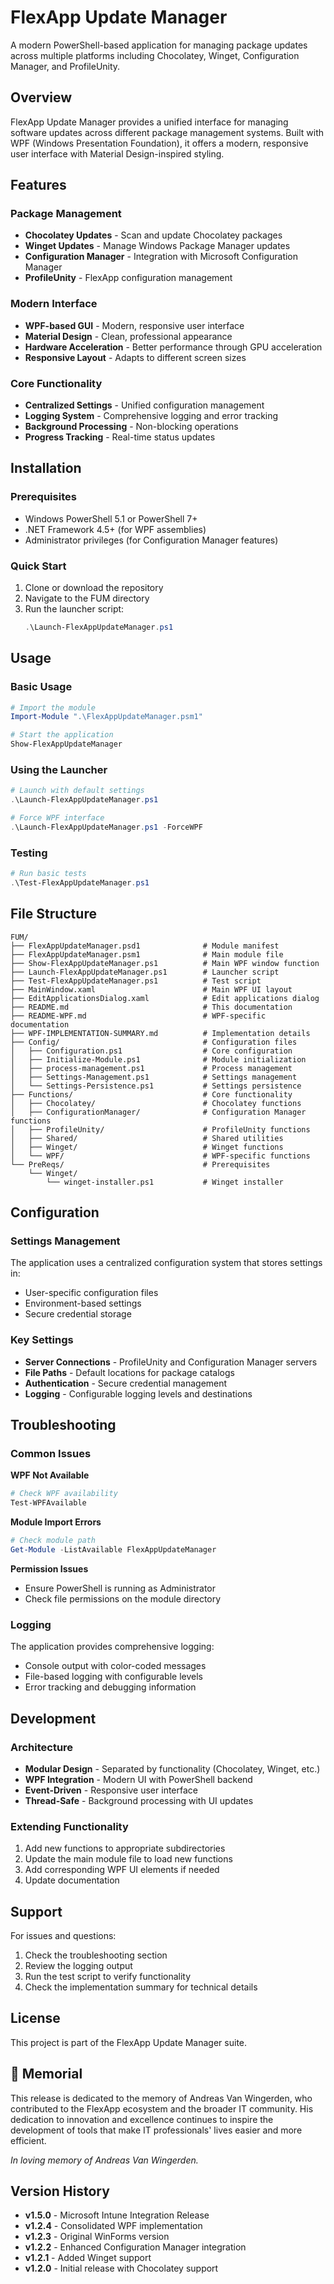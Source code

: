 # FlexApp Update Manager

A modern PowerShell-based application for managing package updates across multiple platforms including Chocolatey, Winget, Configuration Manager, and ProfileUnity.

## Overview

FlexApp Update Manager provides a unified interface for managing software updates across different package management systems. Built with WPF (Windows Presentation Foundation), it offers a modern, responsive user interface with Material Design-inspired styling.

## Features

### Package Management
- **Chocolatey Updates** - Scan and update Chocolatey packages
- **Winget Updates** - Manage Windows Package Manager updates
- **Configuration Manager** - Integration with Microsoft Configuration Manager
- **ProfileUnity** - FlexApp configuration management

### Modern Interface
- **WPF-based GUI** - Modern, responsive user interface
- **Material Design** - Clean, professional appearance
- **Hardware Acceleration** - Better performance through GPU acceleration
- **Responsive Layout** - Adapts to different screen sizes

### Core Functionality
- **Centralized Settings** - Unified configuration management
- **Logging System** - Comprehensive logging and error tracking
- **Background Processing** - Non-blocking operations
- **Progress Tracking** - Real-time status updates

## Installation

### Prerequisites
- Windows PowerShell 5.1 or PowerShell 7+
- .NET Framework 4.5+ (for WPF assemblies)
- Administrator privileges (for Configuration Manager features)

### Quick Start
1. Clone or download the repository
2. Navigate to the FUM directory
3. Run the launcher script:
   ```powershell
   .\Launch-FlexAppUpdateManager.ps1
   ```

## Usage

### Basic Usage
```powershell
# Import the module
Import-Module ".\FlexAppUpdateManager.psm1"

# Start the application
Show-FlexAppUpdateManager
```

### Using the Launcher
```powershell
# Launch with default settings
.\Launch-FlexAppUpdateManager.ps1

# Force WPF interface
.\Launch-FlexAppUpdateManager.ps1 -ForceWPF
```

### Testing
```powershell
# Run basic tests
.\Test-FlexAppUpdateManager.ps1
```

## File Structure

```
FUM/
├── FlexAppUpdateManager.psd1              # Module manifest
├── FlexAppUpdateManager.psm1              # Main module file
├── Show-FlexAppUpdateManager.ps1          # Main WPF window function
├── Launch-FlexAppUpdateManager.ps1        # Launcher script
├── Test-FlexAppUpdateManager.ps1          # Test script
├── MainWindow.xaml                        # Main WPF UI layout
├── EditApplicationsDialog.xaml            # Edit applications dialog
├── README.md                              # This documentation
├── README-WPF.md                          # WPF-specific documentation
├── WPF-IMPLEMENTATION-SUMMARY.md          # Implementation details
├── Config/                                # Configuration files
│   ├── Configuration.ps1                  # Core configuration
│   ├── Initialize-Module.ps1              # Module initialization
│   ├── process-management.ps1             # Process management
│   ├── Settings-Management.ps1            # Settings management
│   └── Settings-Persistence.ps1           # Settings persistence
├── Functions/                             # Core functionality
│   ├── Chocolatey/                        # Chocolatey functions
│   ├── ConfigurationManager/              # Configuration Manager functions
│   ├── ProfileUnity/                      # ProfileUnity functions
│   ├── Shared/                            # Shared utilities
│   ├── Winget/                            # Winget functions
│   └── WPF/                               # WPF-specific functions
└── PreReqs/                               # Prerequisites
    └── Winget/
        └── winget-installer.ps1           # Winget installer
```

## Configuration

### Settings Management
The application uses a centralized configuration system that stores settings in:
- User-specific configuration files
- Environment-based settings
- Secure credential storage

### Key Settings
- **Server Connections** - ProfileUnity and Configuration Manager servers
- **File Paths** - Default locations for package catalogs
- **Authentication** - Secure credential management
- **Logging** - Configurable logging levels and destinations

## Troubleshooting

### Common Issues

**WPF Not Available**
```powershell
# Check WPF availability
Test-WPFAvailable
```

**Module Import Errors**
```powershell
# Check module path
Get-Module -ListAvailable FlexAppUpdateManager
```

**Permission Issues**
- Ensure PowerShell is running as Administrator
- Check file permissions on the module directory

### Logging
The application provides comprehensive logging:
- Console output with color-coded messages
- File-based logging with configurable levels
- Error tracking and debugging information

## Development

### Architecture
- **Modular Design** - Separated by functionality (Chocolatey, Winget, etc.)
- **WPF Integration** - Modern UI with PowerShell backend
- **Event-Driven** - Responsive user interface
- **Thread-Safe** - Background processing with UI updates

### Extending Functionality
1. Add new functions to appropriate subdirectories
2. Update the main module file to load new functions
3. Add corresponding WPF UI elements if needed
4. Update documentation

## Support

For issues and questions:
1. Check the troubleshooting section
2. Review the logging output
3. Run the test script to verify functionality
4. Check the implementation summary for technical details

## License

This project is part of the FlexApp Update Manager suite.

## 📝 Memorial

This release is dedicated to the memory of Andreas Van Wingerden, who contributed to the FlexApp ecosystem and the broader IT community. His dedication to innovation and excellence continues to inspire the development of tools that make IT professionals' lives easier and more efficient.

*In loving memory of Andreas Van Wingerden.*

## Version History

- **v1.5.0** - Microsoft Intune Integration Release
- **v1.2.4** - Consolidated WPF implementation
- **v1.2.3** - Original WinForms version
- **v1.2.2** - Enhanced Configuration Manager integration
- **v1.2.1** - Added Winget support
- **v1.2.0** - Initial release with Chocolatey support
